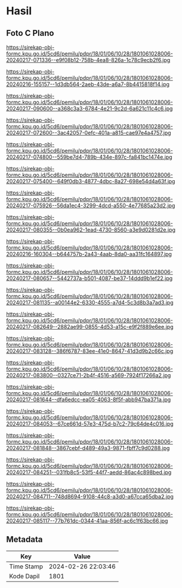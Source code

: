 # Hasil

## Foto C Plano

https://sirekap-obj-formc.kpu.go.id/5cd6/pemilu/pdpr/18/01/06/10/28/1801061028006-20240217-071336--e9f08b12-758b-4ea8-826a-1c78c9ecb2f6.jpg

https://sirekap-obj-formc.kpu.go.id/5cd6/pemilu/pdpr/18/01/06/10/28/1801061028006-20240216-155157--1d3db564-2aeb-43de-a6a7-8b4415818f14.jpg

https://sirekap-obj-formc.kpu.go.id/5cd6/pemilu/pdpr/18/01/06/10/28/1801061028006-20240217-090600--a368c3a3-6784-4e21-9c2d-6a621c11c4c6.jpg

https://sirekap-obj-formc.kpu.go.id/5cd6/pemilu/pdpr/18/01/06/10/28/1801061028006-20240217-072600--3ac42057-0efc-401a-a815-cae97e4a4757.jpg

https://sirekap-obj-formc.kpu.go.id/5cd6/pemilu/pdpr/18/01/06/10/28/1801061028006-20240217-074800--559be7d4-789b-434e-897c-fa841bc1474e.jpg

https://sirekap-obj-formc.kpu.go.id/5cd6/pemilu/pdpr/18/01/06/10/28/1801061028006-20240217-075400--649f0db3-4877-4dbc-8a27-698e54d4a63f.jpg

https://sirekap-obj-formc.kpu.go.id/5cd6/pemilu/pdpr/18/01/06/10/28/1801061028006-20240217-075926--56da1ec4-3299-4dcd-a550-4e77685a23d2.jpg

https://sirekap-obj-formc.kpu.go.id/5cd6/pemilu/pdpr/18/01/06/10/28/1801061028006-20240217-080355--0b0ea962-1ead-4730-8560-a3e9d0281d2e.jpg

https://sirekap-obj-formc.kpu.go.id/5cd6/pemilu/pdpr/18/01/06/10/28/1801061028006-20240216-160304--b644757b-2a43-4aab-8da0-aa31fc164897.jpg

https://sirekap-obj-formc.kpu.go.id/5cd6/pemilu/pdpr/18/01/06/10/28/1801061028006-20240217-080657--5442737a-b501-4087-be37-14ddd9b1ef22.jpg

https://sirekap-obj-formc.kpu.go.id/5cd6/pemilu/pdpr/18/01/06/10/28/1801061028006-20240217-081135--a00144e2-6330-4555-a7d4-5c3d8b3a7ad3.jpg

https://sirekap-obj-formc.kpu.go.id/5cd6/pemilu/pdpr/18/01/06/10/28/1801061028006-20240217-082649--2882ae99-0855-4d53-a15c-e9f2f889e6ee.jpg

https://sirekap-obj-formc.kpu.go.id/5cd6/pemilu/pdpr/18/01/06/10/28/1801061028006-20240217-083128--386f6787-83ee-41e0-8647-41d3d9b2c66c.jpg

https://sirekap-obj-formc.kpu.go.id/5cd6/pemilu/pdpr/18/01/06/10/28/1801061028006-20240217-083800--0327ce71-2b4f-4516-a569-7924f17266a2.jpg

https://sirekap-obj-formc.kpu.go.id/5cd6/pemilu/pdpr/18/01/06/10/28/1801061028006-20240217-081644--dfa6edcc-ea05-4063-8f5f-abb947ba371a.jpg

https://sirekap-obj-formc.kpu.go.id/5cd6/pemilu/pdpr/18/01/06/10/28/1801061028006-20240217-084053--67ce661d-57e3-475d-b7c2-79c64de4c016.jpg

https://sirekap-obj-formc.kpu.go.id/5cd6/pemilu/pdpr/18/01/06/10/28/1801061028006-20240217-081848--3867cebf-d489-49a3-9871-fbff7c9d0288.jpg

https://sirekap-obj-formc.kpu.go.id/5cd6/pemilu/pdpr/18/01/06/10/28/1801061028006-20240217-084251--031fb8c5-53f5-44f7-aedd-86ac4c898bed.jpg

https://sirekap-obj-formc.kpu.go.id/5cd6/pemilu/pdpr/18/01/06/10/28/1801061028006-20240217-084711--748d8694-9108-44c8-a3d0-a67cca65dba2.jpg

https://sirekap-obj-formc.kpu.go.id/5cd6/pemilu/pdpr/18/01/06/10/28/1801061028006-20240217-085117--77b761dc-0344-41aa-856f-ac6c1f63bc66.jpg


## Metadata

| Key        | Value               |
| ---------- | ------------------- |
| Time Stamp | 2024-02-26 22:03:46 |
| Kode Dapil | 1801                |



